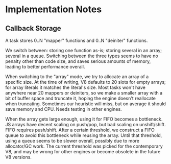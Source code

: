 # Implementation Notes

## Callback Storage

A task stores 0..N "mapper" functions and 0..N "deiniter" functions.

We switch between: storing one function as-is; storing several in an array; several in a queue. Switching between the three types seems to have no penalty other than code size, and saves serious amounts of memory, leading to better performance overall.

When switching to the "array" mode, we try to allocate an array of a specific size. At the time of writing, V8 defaults to 20 slots for empty arrays; for array literals it matches the literal's size. Most tasks won't have anywhere near 20 mappers or deiniters, so we make a smaller array with a bit of buffer space and truncate it, hoping the engine doesn't reallocate when truncating. Sometimes our heuristic will miss, but on average it should save memory and CPU. Needs testing in other engines.

When the array gets large enough, using it for FIFO becomes a bottleneck. JS arrays have decent scaling on push/pop, but bad scaling on unshift/shift. FIFO requires push/shift. After a certain threshold, we construct a FIFO queue to avoid this bottleneck while reusing the array. Until that threshold, using a queue seems to be slower overall, possibly due to more allocator/GC work. The current threshold was picked for the contemporary V8, and may be wrong for other engines or become obsolete in the future V8 versions.
